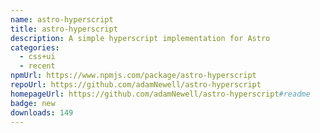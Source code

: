 ```yaml
---
name: astro-hyperscript
title: astro-hyperscript
description: A simple hyperscript implementation for Astro
categories:
  - css+ui
  - recent
npmUrl: https://www.npmjs.com/package/astro-hyperscript
repoUrl: https://github.com/adamNewell/astro-hyperscript
homepageUrl: https://github.com/adamNewell/astro-hyperscript#readme
badge: new
downloads: 149
---
```

